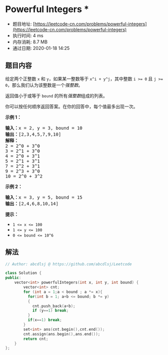 # Powerful Integers *
- 题目地址: [https://leetcode-cn.com/problems/powerful-integers](https://leetcode-cn.com/problems/powerful-integers)
- 执行时间: 4 ms
- 内存消耗: 8.7 MB
- 通过日期: 2020-01-18 14:25

## 题目内容
<p>给定两个正整数 <code>x</code> 和 <code>y</code>，如果某一整数等于 <code>x^i + y^j</code>，其中整数 <code>i >= 0</code> 且 <code>j >= 0</code>，那么我们认为该整数是一个<em>强整数</em>。</p>

<p>返回值小于或等于 <code>bound</code> 的所有<em>强整数</em>组成的列表。</p>

<p>你可以按任何顺序返回答案。在你的回答中，每个值最多出现一次。</p>



<p><strong>示例 1：</strong></p>

<pre><strong>输入：</strong>x = 2, y = 3, bound = 10
<strong>输出：</strong>[2,3,4,5,7,9,10]
<strong>解释： </strong>
2 = 2^0 + 3^0
3 = 2^1 + 3^0
4 = 2^0 + 3^1
5 = 2^1 + 3^1
7 = 2^2 + 3^1
9 = 2^3 + 3^0
10 = 2^0 + 3^2
</pre>

<p><strong>示例 2：</strong></p>

<pre><strong>输入：</strong>x = 3, y = 5, bound = 15
<strong>输出：</strong>[2,4,6,8,10,14]
</pre>



<p><strong>提示：</strong></p>

<ul>
	<li><code>1 <= x <= 100</code></li>
	<li><code>1 <= y <= 100</code></li>
	<li><code>0 <= bound <= 10^6</code></li>
</ul>


## 解法
```cpp
// Author: abcdlsj @ https://github.com/abcdlsj/Leetcode

class Solution {
public:
    vector<int> powerfulIntegers(int x, int y, int bound) {
        vector<int> cnt;
        for (int a = 1;a < bound ; a *= x){
          for(int b = 1; a+b <= bound; b *= y)
          {
            cnt.push_back(a+b);
            if (y==1) break;
          }
          if(x==1) break; 
        }
        set<int> ans(cnt.begin(),cnt.end());
        cnt.assign(ans.begin(),ans.end());
        return cnt;
    }
};

```